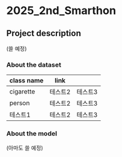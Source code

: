 # 2025_2nd_Smarthon

## Project description
(쓸 예정)

### About the dataset
|class name|link||
|------|---|---|
|cigarette|테스트2|테스트3|
|person|테스트2|테스트3|
|테스트1|테스트2|테스트3|

### About the model
(아마도 쓸 예정)
